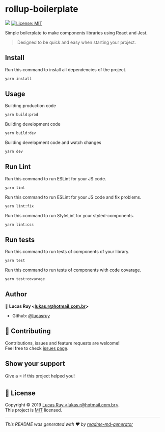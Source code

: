 <h1>rollup-boilerplate</h1>
<p>
  <img src="https://img.shields.io/badge/version-0.0.1-blue.svg?cacheSeconds=2592000" />
  <a href="https://github.com/LucasRuy/rollup-boilerplate/blob/master/LICENSE">
    <img alt="License: MIT" src="https://img.shields.io/badge/License-MIT-yellow.svg" target="_blank" />
  </a>
</p>

Simple boilerplate to make components libraries using React and Jest.
> Designed to be quick and easy when starting your project.

## Install

Run this command to install all dependencies of the project.

```sh
yarn install
```

## Usage

Building production code

```sh
yarn build:prod
```

Building development code

```sh
yarn build:dev
```

Building development code and watch changes

```sh
yarn dev
```

## Run Lint

Run this command to run ESLint for your JS code.

```sh
yarn lint
```

Run this command to run ESLint for your JS code and fix problems.

```sh
yarn lint:fix
```

Run this command to run StyleLint for your styled-components.

```sh
yarn lint:css
```

## Run tests

Run this command to run tests of components of your library.

```sh
yarn test
```

Run this command to run tests of components with code covarage.

```sh
yarn test:covarage
```

## Author

👤 **Lucas Ruy &lt;lukas.r@hotmail.com.br&gt;**

- Github: [@lucasruy](https://github.com/lucasruy)

## 🤝 Contributing

Contributions, issues and feature requests are welcome!<br />Feel free to check [issues page](https://github.com/LucasRuy/rollup-boilerplate/issues).

## Show your support

Give a ⭐️ if this project helped you!

## 📝 License

Copyright © 2019 [Lucas Ruy &lt;lukas.r@hotmail.com.br&gt;](https://github.com/lucasruy).<br />
This project is [MIT](https://github.com/LucasRuy/rollup-boilerplate/blob/master/LICENSE) licensed.

---

_This README was generated with ❤️ by [readme-md-generator](https://github.com/kefranabg/readme-md-generator)_

